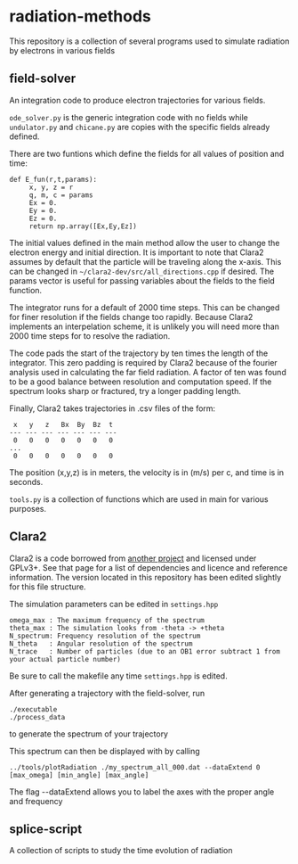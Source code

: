 # radiation-methods
This repository is a collection of several programs used to simulate radiation by electrons in various fields

## field-solver
An integration code to produce electron trajectories for various fields. 

```ode_solver.py``` is the generic integration code with no fields while ```undulator.py``` and ```chicane.py``` are copies with the specific fields already defined. 

There are two funtions which define the fields for all values of position and time:
```
def E_fun(r,t,params):
     x, y, z = r
     q, m, c = params
     Ex = 0.
     Ey = 0.
     Ez = 0.
     return np.array([Ex,Ey,Ez])
```

The initial values defined in the main method allow the user to change the electron energy and initial direction. It is important to note that Clara2 assumes by default that the particle will be traveling along the x-axis. This can be changed in ```~/clara2-dev/src/all_directions.cpp``` if desired. The params vector is useful for passing variables about the fields to the field function.

The integrator runs for a default of 2000 time steps. This can be changed for finer resolution if the fields change too rapidly. Because Clara2 implements an interpelation scheme, it is unlikely you will need more than 2000 time steps for to resolve the radiation.

The code pads the start of the trajectory by ten times the length of the integrator. This zero padding is required by Clara2 because of the fourier analysis used in calculating the far field radiation. A factor of ten was found to be a good balance between resolution and computation speed. If the spectrum looks sharp or fractured, try a longer padding length.

Finally, Clara2 takes trajectories in .csv files of the form:
```
 x   y   z   Bx  By  Bz  t
--- --- --- --- --- --- ---
 0   0   0   0   0   0   0
...
 0   0   0   0   0   0   0
```

The position (x,y,z) is in meters, the velocity is in (m/s) per c, and time is in seconds.

```tools.py``` is a collection of functions which are used in main for various purposes.

## Clara2
Clara2 is a code borrowed from [another project](https://github.com/ComputationalRadiationPhysics/clara2) and licensed under GPLv3+. See that page for a list of dependencies and licence and reference information. The version located in this repository has been edited slightly for this file structure. 

The simulation parameters can be edited in ```settings.hpp```
```
omega_max : The maximum frequency of the spectrum
theta_max : The simulation looks from -theta -> +theta
N_spectrum: Frequency resolution of the spectrum
N_theta   : Angular resolution of the spectrum
N_trace   : Number of particles (due to an OB1 error subtract 1 from your actual particle number)
```

Be sure to call the makefile any time ```settings.hpp``` is edited.

After generating a trajectory with the field-solver, run
```
./executable
./process_data
```
to generate the spectrum of your trajectory 

This spectrum can then be displayed with by calling 
```
../tools/plotRadiation ./my_spectrum_all_000.dat --dataExtend 0 [max_omega] [min_angle] [max_angle]
```

The flag --dataExtend allows you to label the axes with the proper angle and frequency

## splice-script
A collection of scripts to study the time evolution of radiation 


